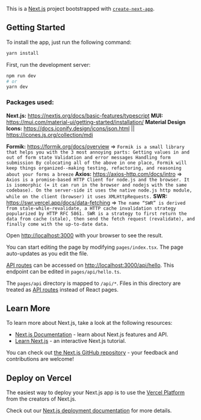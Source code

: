 This is a [Next.js](https://nextjs.org/) project bootstrapped with [`create-next-app`](https://github.com/vercel/next.js/tree/canary/packages/create-next-app).

## Getting Started

To install the app, just run the following command:

```bash
yarn install
```

First, run the development server:

```bash
npm run dev
# or
yarn dev
```

### **Packages used:**

**Next.js:** https://nextjs.org/docs/basic-features/typescript
**MUI:** https://mui.com/material-ui/getting-started/installation/
**Material Design Icons:** https://docs.iconify.design/icons/json.html || https://icones.js.org/collection/mdi

**Formik:** https://formik.org/docs/overview => `Formik is a small library that helps you with the 3 most annoying parts: Getting values in and out of form state Validation and error messages Handling form submission By colocating all of the above in one place, Formik will keep things organized--making testing, refactoring, and reasoning about your forms a breeze`
**Axios:** https://axios-http.com/docs/intro => `Axios is a promise-based HTTP Client for node.js and the browser. It is isomorphic (= it can run in the browser and nodejs with the same codebase). On the server-side it uses the native node.js http module, while on the client (browser) it uses XMLHttpRequests.`
**SWR:** https://swr.vercel.app/docs/data-fetching => `The name “SWR” is derived from stale-while-revalidate, a HTTP cache invalidation strategy popularized by HTTP RFC 5861. SWR is a strategy to first return the data from cache (stale), then send the fetch request (revalidate), and finally come with the up-to-date data.`

Open [http://localhost:3000](http://localhost:3000) with your browser to see the result.

You can start editing the page by modifying `pages/index.tsx`. The page auto-updates as you edit the file.

[API routes](https://nextjs.org/docs/api-routes/introduction) can be accessed on [http://localhost:3000/api/hello](http://localhost:3000/api/hello). This endpoint can be edited in `pages/api/hello.ts`.

The `pages/api` directory is mapped to `/api/*`. Files in this directory are treated as [API routes](https://nextjs.org/docs/api-routes/introduction) instead of React pages.

## Learn More

To learn more about Next.js, take a look at the following resources:

- [Next.js Documentation](https://nextjs.org/docs) - learn about Next.js features and API.
- [Learn Next.js](https://nextjs.org/learn) - an interactive Next.js tutorial.

You can check out [the Next.js GitHub repository](https://github.com/vercel/next.js/) - your feedback and contributions are welcome!

## Deploy on Vercel

The easiest way to deploy your Next.js app is to use the [Vercel Platform](https://vercel.com/new?utm_medium=default-template&filter=next.js&utm_source=create-next-app&utm_campaign=create-next-app-readme) from the creators of Next.js.

Check out our [Next.js deployment documentation](https://nextjs.org/docs/deployment) for more details.
